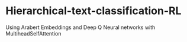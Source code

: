 # Hierarchical-text-classification-RL

Using Arabert Embeddings and Deep Q Neural networks with MultiheadSelfAttention
